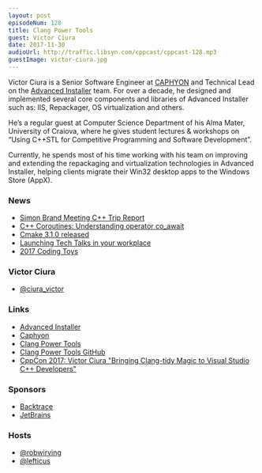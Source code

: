 ```yaml
---
layout: post
episodeNum: 128
title: Clang Power Tools
guest: Victor Ciura
date: 2017-11-30
audioUrl: http://traffic.libsyn.com/cppcast/cppcast-128.mp3
guestImage: victor-ciura.jpg
---
```


Victor Ciura is a Senior Software Engineer at [CAPHYON](http://www.caphyon.com/) and Technical Lead on the [Advanced Installer](http://www.advancedinstaller.com) team.
For over a decade, he designed and implemented several core components and libraries of Advanced Installer such as: IIS, Repackager, OS virtualization and others.  

He’s a regular guest at Computer Science Department of his Alma Mater, University of Craiova, where he gives student lectures & workshops on “Using C++STL for Competitive Programming and Software Development”.  

Currently, he spends most of his time working with his team on improving and extending the repackaging and virtualization technologies in Advanced Installer, helping clients migrate their Win32 desktop apps to the Windows Store (AppX).

### News ###

 - [Simon Brand Meeting C++ Trip Report](https://blog.tartanllama.xyz/meetingcpp-2017/)
 - [C++ Coroutines: Understanding operator co_await](https://lewissbaker.github.io/2017/11/17/understanding-operator-co-await)
 - [Cmake 3.1.0 released](https://blog.kitware.com/cmake-3-10-0-available-for-download/)
 - [Launching Tech Talks in your workplace](https://patviafore.com/2017/11/22/launching-tech-talks-in-your-workplace/)
 - [2017 Coding Toys](https://medium.com/@SaraJChipps/an-important-list-for-your-holiday-my-favorite-coding-toys-of-2017-b60ba3ad523e)
 
### Victor Ciura ###

 - [@ciura_victor](https://twitter.com/ciura_victor)
 
### Links ###

 - [Advanced Installer](http://www.advancedinstaller.com/)
 - [Caphyon](http://www.caphyon.com/)
 - [Clang Power Tools](http://clangpowertools.com/)
 - [Clang Power Tools GitHub](https://github.com/Caphyon/clang-power-tools)
 - [CppCon 2017: Victor Ciura "Bringing Clang-tidy Magic to Visual Studio C++ Developers"](https://www.youtube.com/watch?v=Wl-9ozmxXbo) 
 
### Sponsors ###

- [Backtrace](https://www.backtrace.io/cppcast)
- [JetBrains](https://www.jetbrains.com/cpp/?utm_source=cppcast&utm_medium=podcast&utm_content=cppcast-podcast&utm_campaign=cpp)

### Hosts ###

- [@robwirving](https://twitter.com/robwirving)
- [@lefticus](https://twitter.com/lefticus)

